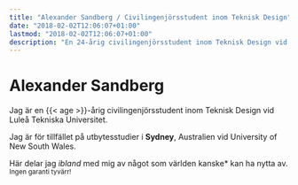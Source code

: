 ```yaml
---
title: "Alexander Sandberg / Civilingenjörsstudent inom Teknisk Design"
date: "2018-02-02T12:06:07+01:00"
lastmod: "2018-02-02T12:06:07+01:00"
description: "En 24-årig civilingenjörsstudent inom Teknisk Design vid Luleå Tekniska Universitet. Här delar jag ibland med mig av något intressant som världen kanske kan ha nytta av."
---
```


# Alexander Sandberg

Jag är en {{< age >}}-årig civilingenjörsstudent inom Teknisk Design vid Luleå Tekniska Universitet.

Jag är för tillfället på utbytesstudier i **Sydney**, Australien vid University of New South Wales.

Här delar jag *ibland* med mig av något som världen kanske<span class="faded">*</span> kan ha nytta av.
<br><small>Ingen garanti tyvärr!</small>